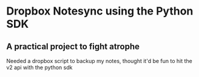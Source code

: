 # Dropbox Notesync using the Python SDK 

A practical project to fight atrophe
---
Needed a dropbox script to backup my notes, thought it'd be fun to hit the v2 api with the python sdk

